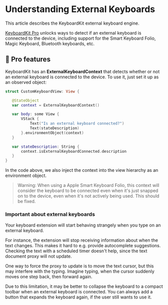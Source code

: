 # Understanding External Keyboards

This article describes the KeyboardKit external keyboard engine.

[KeyboardKit Pro][Pro] unlocks ways to detect if an external keyboard is connected to the device, including support for the Smart Keyboard Folio, Magic Keyboard, Bluetooth keyboards, etc.


## 👑 Pro features

KeyboardKit has an **ExternalKeyboardContext** that detects whether or not an external keyboard is connected to the device. To use it, just set it up as an observed object:

```swift
struct CustomKeyboardView: View {

   @StateObject
   var context = ExternalKeyboardContext()

   var body: some View {
       VStack {
           Text("Is an external keyboard connected?")
           Text(stateDescription)
       }.environmentObject(context)
   }

   var stateDescription: String {
       context.isExternalKeyboardConnected.description
   }
}
```

In the code above, we also inject the context into the view hierarchy as an environment object.

> Warning: When using a Apple Smart Keyboard Folio, this context will consider the keyboard to be connected even when it's just snapped on to the device, even when it's not actively being used. This should be fixed.


### Important about external keyboards

Your keyboard extension will start behaving strangely when you type on an external keyboard.

For instance, the extension will stop receiving information about when the text changes. This makes it hard to e.g. provide autocomplete suggestions. Checking the text with a scheduled timer doesn't help, since the text document proxy will not update.

One way to force the proxy to update is to move the text cursor, but this may interfere with the typing. Imagine typing, when the cursor suddenly moves one step back, then forward again.

Due to this limitation, it may be better to collapse the keyboard to a compact toolbar when an external keyboard is connected. You can always add a button that expands the keyboard again, if the user still wants to use it.



[Pro]: https://github.com/KeyboardKit/KeyboardKitPro
